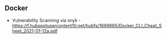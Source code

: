 ## Docker

- Vulnerability Scanning via snyk - https://f.hubspotusercontent10.net/hubfs/1699665/Docker_CLI_Cheat_Sheet_2021-01-12a.pdf
